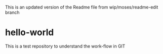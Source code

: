 This is an updated version of the Readme file from
wip/moses/readme-edit branch

# hello-world
This is a test repository to understand the work-flow in GIT
